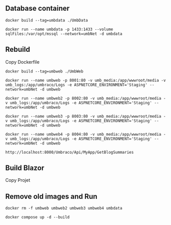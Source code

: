## Database container

    docker build --tag=umbdata ./UmbData    

    docker run --name umbdata -p 1433:1433 --volume sqlFiles:/var/opt/mssql --network=umbNet -d umbdata
 

## Rebuild

Copy Dockerfile

    docker build --tag=umbweb ./UmbWeb

    docker run --name umbweb -p 8001:80 -v umb_media:/app/wwwroot/media -v umb_logs:/app/umbraco/Logs -e ASPNETCORE_ENVIRONMENT='Staging' --network=umbNet -d umbweb 

    docker run --name umbweb2 -p 8002:80 -v umb_media:/app/wwwroot/media -v umb_logs:/app/umbraco/Logs -e ASPNETCORE_ENVIRONMENT='Staging' --network=umbNet -d umbweb 

    docker run --name umbweb3 -p 8003:80 -v umb_media:/app/wwwroot/media -v umb_logs:/app/umbraco/Logs -e ASPNETCORE_ENVIRONMENT='Staging' --network=umbNet -d umbweb 

    docker run --name umbweb4 -p 8004:80 -v umb_media:/app/wwwroot/media -v umb_logs:/app/umbraco/Logs -e ASPNETCORE_ENVIRONMENT='Staging' --network=umbNet -d umbweb 

    http://localhost:8000/Umbraco/Api/MyApp/GetBlogSummaries

## Build Blazor

Copy Projet


## Remove old images and Run

    docker rm -f umbweb umbweb2 umbweb3 umbweb4 umbdata

    docker compose up -d --build
